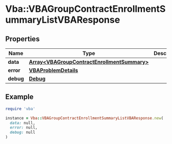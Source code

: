 # Vba::VBAGroupContractEnrollmentSummaryListVBAResponse

## Properties

| Name | Type | Description | Notes |
| ---- | ---- | ----------- | ----- |
| **data** | [**Array&lt;VBAGroupContractEnrollmentSummary&gt;**](VBAGroupContractEnrollmentSummary.md) |  | [optional] |
| **error** | [**VBAProblemDetails**](VBAProblemDetails.md) |  | [optional] |
| **debug** | [**Debug**](Debug.md) |  | [optional] |

## Example

```ruby
require 'vba'

instance = Vba::VBAGroupContractEnrollmentSummaryListVBAResponse.new(
  data: null,
  error: null,
  debug: null
)
```

